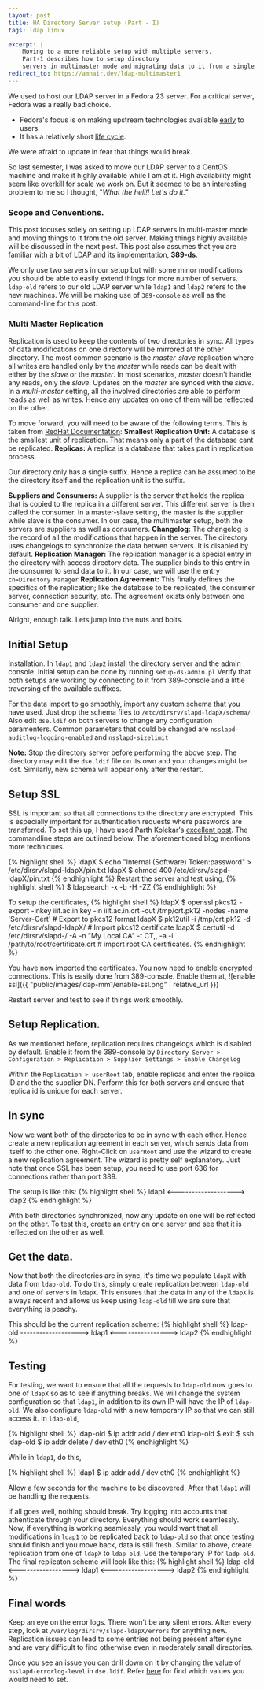 ```yaml
---
layout: post
title: HA Directory Server setup (Part - I)
tags: ldap linux

excerpt: |
    Moving to a more reliable setup with multiple servers.
    Part-1 describes how to setup directory
    servers in multimaster mode and migrating data to it from a single node system.
redirect_to: https://amnair.dev/ldap-multimaster1
---
```


We used to host our LDAP server in a Fedora 23 server. For a critical server, Fedora was a really bad choice.
* Fedora's focus is on making upstream technologies available [early] to users.
* It has a relatively short [life cycle].

We were afraid to update in fear that things would break.

So last semester, I was asked to move our LDAP server to a CentOS machine and make it highly available while I am at it.
High availability might seem like overkill for scale we work on. But it seemed to be an interesting problem to me so
I thought, "_What the hell!! Let's do it._"

### Scope and Conventions.
This post focuses solely on setting up LDAP servers in multi-master mode and moving things to it from the old server.
Making things highly available will be discussed in the next post. This post also assumes that you are familiar with a bit of LDAP
and its implementation, **389-ds**.


We only use two servers in our setup but with some minor modifications you should be able to easily extend things for more number of
servers. `ldap-old` refers to our old LDAP server while `ldap1` and `ldap2` refers to the new machines.
We will be making use of `389-console` as well as the command-line for this post.

### Multi Master Replication
Replication is used to keep the contents of two directories in sync. All types of data modifications on one directory will be mirrored
at the other directory. The most common scenario is the _master-slave_ replication where all writes are handled only by the _master_ while
reads can be dealt with either by the _slave_ or the _master_. In most scenarios, _master_ doesn't handle any reads, only the _slave_.
Updates on the _master_ are synced with the _slave_.
In a _multi-master_ setting, all the involved directories are able to perform reads as well as writes. Hence any updates on one of them
will be reflected on the other.

To move forward, you will need to be aware of the following terms. This is taken from [RedHat Documentation]:
**Smallest Replication Unit:** A database is the smallest unit of replication. That means only a part of the database
cant be replicated.
**Replicas:** A replica is a database that takes part in replication process.

Our directory only has a single suffix. Hence a replica can be assumed to be the directory itself and the replication unit is the suffix.

**Suppliers and Consumers:** A supplier is the server that holds the replica that is copied to the replica in a different server.
This different server is then called the consumer. In a master-slave setting, the master is the supplier while slave is the consumer.
In our case, the multimaster setup, both the servers are suppliers as well as consumers.
**Changelog:** The changelog is the record of all the modifications that happen in the server. The directory uses changelogs to synchronize
the data betwen servers. It is disabled by default.
**Replication Manager:** The replication manager is a special entry in the directory with access directory data.
The supplier binds to this entry in the consumer to send data to it. In our case, we will use the entry `cn=Directory Manager`
**Replication Agreement:** This finally defines the specifics of the replication; like the database to be replicated, the consumer
server, connection security, etc. The agreement exists only between one consumer and one supplier.

Alright, enough talk. Lets jump into the nuts and bolts.

## Initial Setup
Installation. In `ldap1` and `ldap2` install the directory server and the admin console. Initial setup can be done by running `setup-ds-admin.pl`
Verify that both setups are working by connecting to it from 389-console and a little traversing of the available suffixes.

For the data import to go smoothly, import any custom schema that you have used. Just drop the schema files to `/etc/dirsrv/slapd-ldapX/schema/`
Also edit `dse.ldif` on both servers to change any configuration paramenters. Common parameters that could be changed are
`nsslapd-auditlog-logging-enabled` and `nsslapd-sizelimit`

**Note:** Stop the directory server before performing the above step. The directory may edit the `dse.ldif` file on its own and your changes might be lost.
Similarly, new schema will appear only after the restart.

## Setup SSL
SSL is important so that all connections to the directory are encrypted. This is especially important for authentication requests
where passwords are transferred. To set this up, I have used Parth Kolekar's [excellent post]. The commandline steps are outlined below.
The aforementioned blog mentions more techniques.

{% highlight shell %}
ldapX $ echo "Internal (Software) Token:password" > /etc/dirsrv/slapd-ldapX/pin.txt
ldapX $ chmod 400 /etc/dirsrv/slapd-ldapX/pin.txt
{% endhighlight %}
Restart the server and test using,
{% highlight shell %} $ ldapsearch -x -b <base> -H <host> -ZZ {% endhighlight %}

To setup the certificates,
{% highlight shell %}
ldapX $ openssl pkcs12 -export -inkey iiit.ac.in.key -in iiit.ac.in.crt -out /tmp/crt.pk12 -nodes -name 'Server-Cert' # Export to pkcs12 format
ldapX $ pk12util -i /tmp/crt.pk12 -d /etc/dirsrv/slapd-ldapX/ # Import pkcs12 certificate
ldapX $ certutil -d /etc/dirsrv/slapd-<instance>/ -A -n "My Local CA" -t CT,, -a -i /path/to/root/certificate.crt  # import root CA certificates.
{% endhighlight %}

You have now imported the certificates. You now need to enable encrypted connections. This is easily done from 389-console.
Enable them at,
![enable ssl]({{ "public/images/ldap-mm1/enable-ssl.png" | relative_url }})

Restart server and test to see if things work smoothly.

## Setup Replication.
As we mentioned before, replication requires changelogs which is disabled by default. Enable it from the 389-console by
```Directory Server > Configuration > Replication > Supplier Settings > Enable Changelog```

Within the `Replication > userRoot` tab, enable replicas and enter the replica ID and the the supplier DN. Perform this for both servers
and ensure that replica id is unique for each server.

## In sync
Now we want both of the directories to be in sync with each other. Hence create a new replication agreement in each server, which sends data from
itself to the other one.
Right-Click on `userRoot` and use the wizard to create a new replication agreement. The wizard is pretty self explanatory.
Just note that once SSL has been setup, you need to use port 636 for connections rather than port 389.

The setup is like this:
{% highlight shell %}
ldap1 <-------------------> ldap2
{% endhighlight %}

With both directories synchronized, now any update on one will be reflected on the other. To test this, create an entry on one server and see
that it is reflected on the other as well.

## Get the data.
Now that both the directories are in sync, it's time we populate `ldapX` with data from `ldap-old`. To do this, simply
create replication between `ldap-old` and one of servers in `ldapX`. This ensures that the data in any of the `ldapX` is always recent
and allows us keep using `ldap-old` till we are sure that everything is peachy.

This should be the current replication scheme:
{% highlight shell %}
ldap-old -------------------> ldap1 <----------------> ldap2
{% endhighlight %}

## Testing
For testing, we want to ensure that all the requests to `ldap-old` now goes to one of `ldapX` so as to see if anything breaks.
We will change the system configuration so that `ldap1`, in addition to its own IP will have the IP of `ldap-old`.
We also configure `ldap-old` with a new temporary IP so that we can still access it.
In `ldap-old`,

{% highlight shell %}
ldap-old $ ip addr add <temp-ip>/<subnet> dev eth0
ldap-old $ exit
$ ssh <temp-ip>
ldap-old $ ip addr delete <ldap-orig-ip>/<subnet> dev eth0
{% endhighlight %}

While in `ldap1`, do this,

{% highlight shell %}
ldap1 $ ip addr add <ldap-orig-ip>/<subnet> dev eth0
{% endhighlight %}

Allow a few seconds for the machine to be discovered. After that `ldap1` will be handling the requests.

If all goes well, nothing should break. Try logging into accounts that athenticate through your directory. Everything should work
seamlessly. Now, if everything is working seamlessly, you would want that all modifications in `ldap1` to be replicated back to
`ldap-old` so that once testing should finish and you move back, data is still fresh. Similar to above, create replication from
one of `ldapX` to `ldap-old`. Use the temporary IP for `ladp-old`. The final replicaton scheme will look like this:
{% highlight shell %}
ldap-old <-----------------> ldap1 <------------------> ldap2
{% endhighlight %}


## Final words
Keep an eye on the error logs. There won't be any silent errors. After every step, look at `/var/log/dirsrv/slapd-ldapX/errors` for
anything new. Replication issues can lead to some entries not being present after sync and are very difficult to find otherwise even
in moderately small directories.

Once you see an issue you can drill down on it by changing the value of `nsslapd-errorlog-level` in `dse.ldif`. Refer [here] for find
which values you would need to set.

[early]: https://fedoraproject.org/wiki/Staying_close_to_upstream_projects
[life cycle]: https://fedoraproject.org/wiki/Fedora_Release_Life_Cycle
[RedHat Documentation]: https://access.redhat.com/documentation/en-us/red_hat_directory_server/10/html/administration_guide/managing_replication#Managing_Replication-Replication_Overview
[excellent post]: https://parthkolekar.me/blog/2016/01/03/389-ds-setup/
[here]: https://access.redhat.com/documentation/en-US/Red_Hat_Directory_Server/8.1/html/Configuration_and_Command_Reference/error-logs.html
